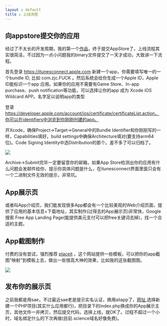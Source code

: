 ```yaml
---
layout : default
title : 上线流程
---
```


## 向appstore提交你的应用

经过了不太长的开发周期，我的第一个[作品](http://ListenX.aliapp.com)，终于提交AppStore了，上线流程其实很简洁，不过因为一点小问题我的binary文件提交了一天才成功，大致讲一下流程。

首先登录 https://itunesconnect.apple.com 新建一个app，你需要填写唯一的一个bundle ID, 比如 com.zjc.FUCK 。然后系统会给你生成一个Apple ID，Apple ID能标识一个app 应用。如果你的应用不需要有Game Store、In-app purchase、push notification等功能，可以选择让你的app 成为 Xcode iOS Wildcard APP。名字足以说明app的类型

登录 https://developer.apple.com/account/ios/certificate/certificateList.action，你可以在identifiers中浏览到你刚刚创建的app。

开Xcode，确保Project->Target->General中的Bundle Identifier和你刚刚写的一样，Capabilities填好。build settings中确保Architecture填对(要支持arm64位)。Code Signing Identity中选Distribution的那个。差不多了可以归档了。

![](http://sae-gif.qiniudn.com/screenshot.png)

Archive->Submit完毕一定要留意你的邮箱，如果App Store检测出你的应用有什么问题会发邮件给你，提示你具体问题是什么，在itunesconnect界面里面只会有一个二进制文件无效的提示，非常坑。

## App展示页

或者叫App介绍页，我们能发现很多App都会有一个比较美观的Web介绍页面，提供了应用的基本信息+下载地址，其实制作(过得去的App展示页)非常快，Google搜索 Free App Landing Page(能提供美元支付可以把free关键词去掉)，找一个合适的主题。

## App截图制作

付费的没有尝试，强烈推荐 [placeit](https://placeit.net) ，这个网站提供一些模板，可以把你的app截图"映射"到模板上去，做出一些很高大神的效果，比如我的这张截图图。

![](http://sae-gif.qiniudn.com/iphone.png)

## 发布你的展示页

之前我都是用sae，不过最近sae老是提示实名认证，换用aliapp了，[网址](http://ace.console.aliyun.com/),选择新建一个PHP项目(其实什么应用都行)，把目录下的index.php换成你的App展示主页，其他文件一并拷贝，然后提交代码，选择上线，就OK了。过程不超过一个小时，域名绑定什么的下次再做(目前.science域名好像免费)。
